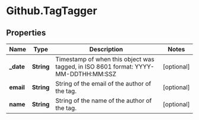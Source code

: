 # Github.TagTagger

## Properties

Name | Type | Description | Notes
------------ | ------------- | ------------- | -------------
**_date** | **String** | Timestamp of when this object was tagged, in ISO 8601 format: YYYY-MM-DDTHH:MM:SSZ | [optional] 
**email** | **String** | String of the email of the author of the tag. | [optional] 
**name** | **String** | String of the name of the author of the tag. | [optional] 


